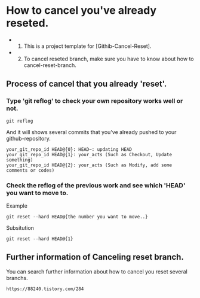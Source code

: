 # How to cancel you've already reseted.

- 1. This is a project template for [Githib-Cancel-Reset].
- 2. To cancel reseted branch, make sure you have to know about how to cancel-reset-branch.



## Process of cancel that you already 'reset'.


### Type 'git reflog' to check your own repository works well or not.

```
git reflog
```

And it will shows several commits that you've already pushed to your github-repository.

```
your_git_repo_id HEAD@{0}: HEAD~: updating HEAD 
your_git_repo_id HEAD@{1}: your_acts (Such as Checkout, Update something)
your_git_repo_id HEAD@{2}: your_acts (Such as Modify, add some comments or codes)
```


### Check the reflog of the previous work and see which 'HEAD' you want to move to.

Example

```
git reset --hard HEAD@{the number you want to move..}
```

Subsitution

```
git reset --hard HEAD@{1}
```



## Further information of Canceling reset branch.

You can search further information about how to cancel you reset several branchs.

```
https://88240.tistory.com/284
```

